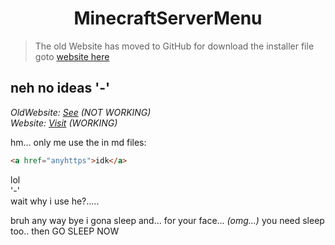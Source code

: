 <h1 align="center"> MinecraftServerMenu </h1>

> The old Website has moved to GitHub for download the installer file goto [website here](https://gabrielramires.github.io/MinecraftServerMenu) 

## neh no ideas '-'

*OldWebsite:* *[See](WebsiteClosed) (NOT WORKING)* \
*Website:*  *[Visit](Website) (WORKING)*

hm...
only me use the in md files:
``` html
<a href="anyhttps">idk</a>
```
lol\
'-'\
wait why i use he?.....

bruh any way bye i gona sleep and... for your face... *(omg...)* you need sleep too.. then GO SLEEP NOW

[WebsiteClosed]: (https://minecraftservermenu.ramiresoliv.repl.co)
[Website]: (https://gabrielramires.github.io/MinecraftServerMenu)
